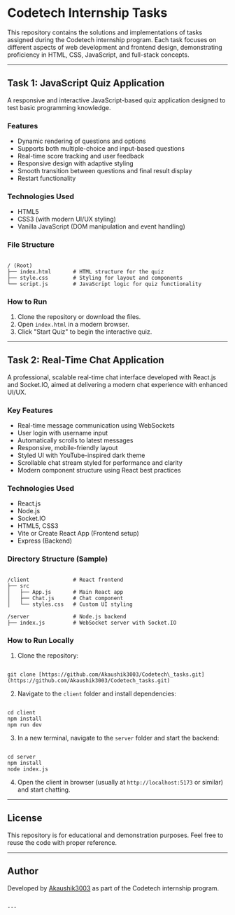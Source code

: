 
# Codetech Internship Tasks

This repository contains the solutions and implementations of tasks assigned during the Codetech internship program. Each task focuses on different aspects of web development and frontend design, demonstrating proficiency in HTML, CSS, JavaScript, and full-stack concepts.

---

## Task 1: JavaScript Quiz Application

A responsive and interactive JavaScript-based quiz application designed to test basic programming knowledge.

### Features
- Dynamic rendering of questions and options
- Supports both multiple-choice and input-based questions
- Real-time score tracking and user feedback
- Responsive design with adaptive styling
- Smooth transition between questions and final result display
- Restart functionality

### Technologies Used
- HTML5
- CSS3 (with modern UI/UX styling)
- Vanilla JavaScript (DOM manipulation and event handling)

### File Structure
```

/ (Root)
├── index.html       # HTML structure for the quiz
├── style.css        # Styling for layout and components
└── script.js        # JavaScript logic for quiz functionality

```

### How to Run
1. Clone the repository or download the files.
2. Open `index.html` in a modern browser.
3. Click "Start Quiz" to begin the interactive quiz.

---

## Task 2: Real-Time Chat Application

A professional, scalable real-time chat interface developed with React.js and Socket.IO, aimed at delivering a modern chat experience with enhanced UI/UX.

### Key Features
- Real-time message communication using WebSockets
- User login with username input
- Automatically scrolls to latest messages
- Responsive, mobile-friendly layout
- Styled UI with YouTube-inspired dark theme
- Scrollable chat stream styled for performance and clarity
- Modern component structure using React best practices

### Technologies Used
- React.js
- Node.js
- Socket.IO
- HTML5, CSS3
- Vite or Create React App (Frontend setup)
- Express (Backend)

### Directory Structure (Sample)
```

/client              # React frontend
├── src
│   ├── App.js       # Main React app
│   ├── Chat.js      # Chat component
│   └── styles.css   # Custom UI styling

/server              # Node.js backend
├── index.js         # WebSocket server with Socket.IO

```

### How to Run Locally

1. Clone the repository:
```

git clone [https://github.com/Akaushik3003/Codetech\_tasks.git](https://github.com/Akaushik3003/Codetech_tasks.git)

```

2. Navigate to the `client` folder and install dependencies:
```

cd client
npm install
npm run dev

```

3. In a new terminal, navigate to the `server` folder and start the backend:
```

cd server
npm install
node index.js

```

4. Open the client in browser (usually at `http://localhost:5173` or similar) and start chatting.

---

## License

This repository is for educational and demonstration purposes. Feel free to reuse the code with proper reference.

---

## Author

Developed by [Akaushik3003](https://github.com/Akaushik3003) as part of the Codetech internship program.
```

---
